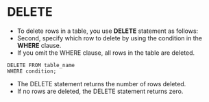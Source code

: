 # DELETE
- To delete rows in a table, you use **DELETE** statement as follows:
- Second, specify which row to delete by using the condition in the
**WHERE** clause.
- If you omit the WHERE clause, all rows in the table are deleted.
```
DELETE FROM table_name
WHERE condition;
```
- The DELETE statement returns the number of rows
deleted.
- If no rows are deleted, the DELETE statement returns
zero.

